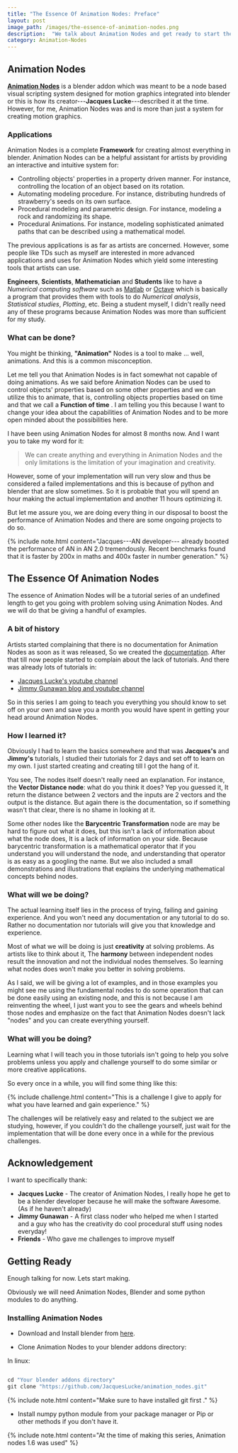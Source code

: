 ```yaml
---
title: "The Essence Of Animation Nodes: Preface"
layout: post
image_path: /images/the-essence-of-animation-nodes.png
description:  "We talk about Animation Nodes and get ready to start the tutorial series"
category: Animation-Nodes
---
```


## Animation Nodes

**[Animation Nodes](https://github.com/JacquesLucke/animation_nodes)** is a blender addon which was meant to be a node based visual scripting system designed for motion graphics integrated into blender or this is how its creator---**Jacques Lucke**---described it at the time. However, for me, Animation Nodes was and is more than just a system for creating motion graphics.

### Applications

Animation Nodes is a complete **Framework** for creating almost everything in blender. Animation Nodes can be a helpful assistant for artists by providing an interactive and intuitive system for:

* Controlling objects' properties in a property driven manner. For instance, controlling the location of an object based on its rotation.
* Automating modeling procedure. For instance, distributing hundreds of strawberry's seeds on its own surface.
* Procedural modeling and parametric design. For instance, modeling a rock and randomizing its shape.
* Procedural Animations. For instance, modeling sophisticated animated paths that can be described using a mathematical model.

The previous applications is as far as artists are concerned. However, some people like TDs such as myself are interested in more advanced applications and uses for Animation Nodes which yield some interesting tools that artists can use.

**Engineers**, **Scientists**, **Mathematician** and **Students** like to have a *Numerical computing software* such as [Matlab](https://en.wikipedia.org/wiki/MATLAB)  or [Octave](https://en.wikipedia.org/wiki/GNU_Octave)  which is basically a program that provides them with tools to do *Numerical analysis*, *Statistical studies*, *Plotting*, etc.
Being a student myself, I didn't really need any of these programs because Animation Nodes was more than sufficient for my study.

### What can be done?

You might be thinking, **"Animation"** Nodes is a tool to make ... well, animations. And this is a common misconception.

Let me tell you that Animation Nodes is in fact somewhat not capable of doing animations. As we said before Animation Nodes can be used to control objects' properties based on some other properties and we can utilize this to animate, that is, controlling objects properties based on time and that we call a **Function of time** .
I am telling you this because I want to change your idea about the capabilities of Animation Nodes and to be more open minded about the possibilities here.

I have been using Animation Nodes for almost 8 months now. And I want you to take my word for it:

>We can create anything and everything in Animation Nodes and the only limitations is the limitation of your imagination and creativity.

However, some of your implementation will run very slow and thus be considered a failed implementations and this is because of python and blender that are slow sometimes. So it is probable that you will spend an hour making the actual implementation and another 11 hours optimizing it.

But let me assure you, we are doing every thing in our disposal to boost the performance of Animation Nodes and there are some ongoing projects to do so.

{% include note.html content="Jacques---AN developer--- already boosted the performance of AN in AN 2.0 tremendously. Recent benchmarks found that it is faster by 200x in maths and 400x faster in number generation." %}

## The Essence Of Animation Nodes

The essence of Animation Nodes will be a tutorial series of an undefined length to get you going with problem solving using Animation Nodes. And we will do that be giving a handful of examples.

### A bit of history

Artists started complaining that there is no documentation for Animation Nodes as soon as it was released, So we created the [documentation](animation-nodes-manual.readthedocs.io/en/an2/).
After that till now people started to complain about the lack of tutorials. And there was already lots of tutorials in:

* [Jacques Lucke's youtube channel](https://www.youtube.com/channel/UC5ABAuGEvBMmau-1xJsNw6w)
* [Jimmy Gunawan blog and youtube channel](blendersushi.blogspot.com)

So in this series I am going to teach you everything you should know to set off on your own and save you a month you would have spent in getting your head around Animation Nodes.

### How I learned it?

Obviously I had to learn the basics somewhere and that was **Jacques's** and **Jimmy's** tutorials, I studied their tutorials for 2 days and set off to learn on my own. I just started creating and creating till I got the hang of it.

You see, The nodes itself doesn't really need an explanation. For instance, the **Vector Distance node**:  what do you think it does?
Yep you guessed it, It return the distance between 2 vectors and the inputs are 2 vectors and the output is the distance. But again there is the documentation, so if something wasn't that clear, there is no shame in looking at it.

Some other nodes like the **Barycentric Transformation** node are may be hard to figure out what it does, but this isn't a lack of information about what the node does, It is a lack of information on your side. Because barycentric transformation is a mathematical operator that if you understand you will understand the node, and understanding that operator is as easy as a googling the name. But we also included a small demonstrations and illustrations that explains the underlying mathematical concepts behind nodes.

### What will we be doing?

The actual learning itself lies in the process of trying, failing and gaining experience. And you won't need any documentation or any tutorial to do so. Rather no documentation nor tutorials will give you that knowledge and experience.

Most of what we will be doing is just **creativity** at solving problems. As artists like to think about it, The **harmony** between independent nodes result the innovation and not the individual nodes themselves. So learning what nodes does won't make you better in solving problems.

As I said, we will be giving a lot of examples, and in those examples you might see me using the fundamental nodes to do some operation that can be done easily using an existing node, and this is not because I am reinventing the wheel, I just want you to see the gears and wheels behind those nodes and emphasize on the fact that Animation Nodes doesn't lack "nodes" and you can create everything yourself.

### What will you be doing?

Learning what I will teach you in those tutorials isn't going to help you solve problems unless you apply and challenge yourself to do some similar or more creative applications.

So every once in a while, you will find some thing like this:

{% include challenge.html content="This is a challenge I give to apply for what you have learned and gain experience." %}

The challenges will be relatively easy and related to the subject we are studying, however, if you couldn't do the challenge yourself, just wait for the implementation that will be done every once in a while for the previous challenges.

## Acknowledgement

I want to specifically thank:

* **Jacques Lucke** - The creator of Animation Nodes, I really hope he get to be a blender developer because he will make the software Awesome. (As if he haven't already)
* **Jimmy Gunawan** - A first class noder who helped me when I started and a guy who has the creativity do cool procedural stuff using nodes everyday!
* **Friends** - Who gave me challenges to improve myself

## Getting Ready

Enough talking for now. Lets start making.

Obviously we will need Animation Nodes, Blender and some python modules to do anything.

### Installing Animation Nodes

*  Download and Install blender from [here](https://www.blender.org/download/).

*   Clone Animation Nodes to your blender addons directory:

In linux:

~~~python

cd "Your blender addons directory"
git clone "https://github.com/JacquesLucke/animation_nodes.git"

~~~

{% include note.html content="Make sure to have installed git first ." %}

* Install numpy python module from your package manager or Pip or other methods if you don't have it.

{% include note.html content="At the time of making this series, Animation nodes 1.6 was used" %}
